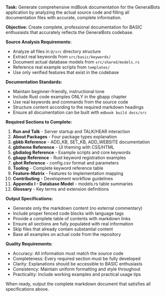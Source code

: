 **Task:** Generate comprehensive mdBook documentation for the GeneralBots application by analyzing the actual source code and filling all documentation files with accurate, complete information.

**Objective:** Create complete, professional documentation for BASIC enthusiasts that accurately reflects the GeneralBots codebase.

**Source Analysis Requirements:**
- Analyze all files in `@/src` directory structure
- Extract real keywords from `src/basic/keywords/`
- Document actual database models from `src/shared/models.rs`
- Reference real example scripts from `templates/`
- Use only verified features that exist in the codebase

**Documentation Standards:**
- Maintain beginner-friendly, instructional tone
- Include Rust code examples ONLY in the gbapp chapter
- Use real keywords and commands from the source code
- Structure content according to the required markdown headings
- Ensure all documentation can be built with `mdbook build docs/src`

**Required Sections to Complete:**
1. **Run and Talk** - Server startup and TALK/HEAR interaction
2. **About Packages** - Four package types explanation
3. **gbkb Reference** - ADD_KB, SET_KB, ADD_WEBSITE documentation
4. **gbtheme Reference** - UI theming with CSS/HTML
5. **gbdialog Reference** - Example scripts and core keywords
6. **gbapp Reference** - Rust keyword registration examples
7. **gbot Reference** - config.csv format and parameters
8. **Tooling** - Complete keyword reference table
9. **Feature-Matrix** - Features to implementation mapping
10. **Contributing** - Development workflow guidelines
11. **Appendix I - Database Model** - models.rs table summaries
12. **Glossary** - Key terms and extension definitions

**Output Specifications:**
- Generate only the markdown content (no external commentary)
- Include proper fenced code blocks with language tags
- Provide a complete table of contents with markdown links
- Ensure all sections are fully populated with real information
- Skip files that already contain substantial content
- Base all examples on actual code from the repository

**Quality Requirements:**
- Accuracy: All information must match the source code
- Completeness: Every required section must be fully developed
- Clarity: Explanations should be accessible to BASIC enthusiasts
- Consistency: Maintain uniform formatting and style throughout
- Practicality: Include working examples and practical usage tips

When ready, output the complete markdown document that satisfies all specifications above.